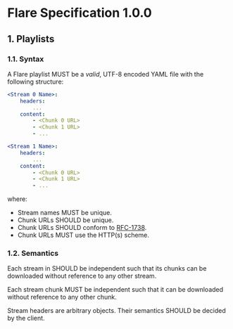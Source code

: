 # Flare Specification 1.0.0

## 1. Playlists

### 1.1. Syntax

A Flare playlist MUST be a *valid*, UTF-8 encoded YAML file with the following structure:

```yaml
<Stream 0 Name>:
    headers:
        ...
    content:
        - <Chunk 0 URL>
        - <Chunk 1 URL>
        - ...

<Stream 1 Name>:
    headers:
        ...
    content:
        - <Chunk 0 URL>
        - <Chunk 1 URL>
        - ...
```

where:

* Stream names MUST be unique.
* Chunk URLs SHOULD be unique.
* Chunk URLs SHOULD conform to [RFC-1738](https://www.rfc-editor.org/rfc/rfc1738).
* Chunk URLs MUST use the HTTP(s) scheme.


### 1.2. Semantics

Each stream in SHOULD be independent such that its chunks can be downloaded without reference to any other stream.

Each stream chunk MUST be independent such that it can be downloaded without reference to any other chunk.

Stream headers are arbitrary objects. Their semantics SHOULD be decided by the client.
